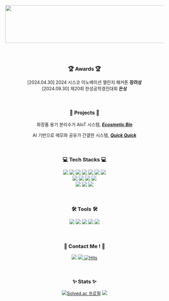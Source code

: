 <!--
**flsrinn/flsrinn** is a ✨ _special_ ✨ repository because its `README.md` (this file) appears on your GitHub profile.

Here are some ideas to get you started:

- 🔭 I’m currently working on ...
- 🌱 I’m currently learning ...
- 👯 I’m looking to collaborate on ...
- 🤔 I’m looking for help with ...
- 💬 Ask me about ...
- 📫 How to reach me: ...
- 😄 Pronouns: ...
- ⚡ Fun fact: ...
-->
<div align="center">

<a href="https://github.com/devxb/gitanimals">
  <img src="https://render.gitanimals.org/lines/flsrinn?pet-id=" width="1000" height="120"/>
</a>

<br> <br>

### 🏆 Awards 🏆
[2024.04.30] 2024 시스코 이노베이션 챌린지 해커톤 **장려상** <br>
[2024.09.30] 제20회 한성공학경진대회 **은상** 
<br><br><br>

### 👾 Projects 👾 
화장품 용기 분리수거 AIoT 시스템, <a href="https://github.com/HSU-REPLAY/Ecosmetic-Bin" target="_blank"> **_Ecosmetic Bin_** </a> <br>

AI 기반으로 메모와 공유가 간결한 시스템, <a href="https://github.com/HwangCheese/QuickQuick" target="_blank"> **_Quick Quick_** </a> 
<br><br><br>

### 💻 Tech Stacks 💻
<img src="https://img.shields.io/badge/java-007396?style=flat-square&logo=java&logoColor=white"/> <img src="https://img.shields.io/badge/C-A8B9CC?style=flat-square&logo=C&logoColor=white"/>
<img src="https://img.shields.io/badge/C++-00599C?style=flat-square&logo=C%2B%2B&logoColor=white"/>
<img src="https://img.shields.io/badge/Python-3776AB?style=flat-square&logo=Python&logoColor=white"/>
<img src="https://img.shields.io/badge/Kotlin-7F52FF?style=flat-square&logo=kotlin&logoColor=white">
<img src="https://img.shields.io/badge/Flutter-02569B?style=flat-square&logo=flutter&logoColor=white"/>
<img src="https://img.shields.io/badge/mysql-4479A1?style=flat-square&logo=mysql&logoColor=white"><br> 
<img src="https://img.shields.io/badge/HTML5-E34F26?style=flat-square&logo=html5&logoColor=white"/>
<img src="https://img.shields.io/badge/CSS3-1572B6?style=flat-square&logo=css3&logoColor=white"/>
<img src="https://img.shields.io/badge/JavaScript-F7DF1E?style=flat-square&logo=javascript&logoColor=black"/>
<img src="https://img.shields.io/badge/Electron-47848F?style=style=flat-square&logo=Electron&logoColor=white">
<br>
<img src="https://img.shields.io/badge/Express-000000?style=flat-square&logo=Express&logoColor=white"/>
<img src="https://img.shields.io/badge/React-61DAFB?style=flat-square&logo=React&logoColor=black"/>
<img src="https://img.shields.io/badge/RaspberryPi-A22846?style=style=flat-square&logo=RaspberryPi&logoColor=white"> 
<br><br><br>

### 🛠️ Tools 🛠️
<img src="https://img.shields.io/badge/Visual Studio Code-007ACC?style=flat-square&logo=Visual Studio Code&logoColor=white"/>
<img src="https://img.shields.io/badge/IntelliJ IDEA-000000?style=flat-square&logo=IntelliJ IDEA&logoColor=white"/>
<img src="https://img.shields.io/badge/PyCharm-000000?style=flat-square&logo=PyCharm&logoColor=white"/>
<img src="https://img.shields.io/badge/Android Studio-3DDC84?style=flat-square&logo=Android Studio&logoColor=white"/>
<img src="https://img.shields.io/badge/Xcode-147EFB?style=flat-square&logo=Xcode&logoColor=white"/>
<br><br><br>

### 🙆 Contact Me ! 🙆
<a href="https://www.instagram.com/flsrinn/" target="_blank"><img src="https://img.shields.io/badge/Instagram-E4405F?style=flat-square&logo=Instagram&logoColor=white"/></a> <a href=mailto:wjsdkfls03@gmail.com> <img src="https://img.shields.io/badge/Gmail-EA4335?style=flat-square&logo=Gmail&logoColor=white&link=mailto:wjsdkfls03@gmail.com"> </a> [![Hits](https://hits.seeyoufarm.com/api/count/incr/badge.svg?url=http%3A%2F%2Fgithub.com%2Fflsrinn&count_bg=%23FFDE00&title_bg=%23FFCC17&icon=rabbitmq.svg&icon_color=%23FFFFFF&title=hits&edge_flat=false)](https://hits.seeyoufarm.com)
<br><br><br>

### ✨ Stats ✨
[![Solved.ac 프로필](http://mazassumnida.wtf/api/v2/generate_badge?boj=rinnn03)](https://solved.ac/rinnn03) <img src="https://github-readme-stats.vercel.app/api/top-langs/?username=flsrinn&layout=compact&bg_color=180,000000,&title_color=000000&text_color=000000"/> 


</div>
